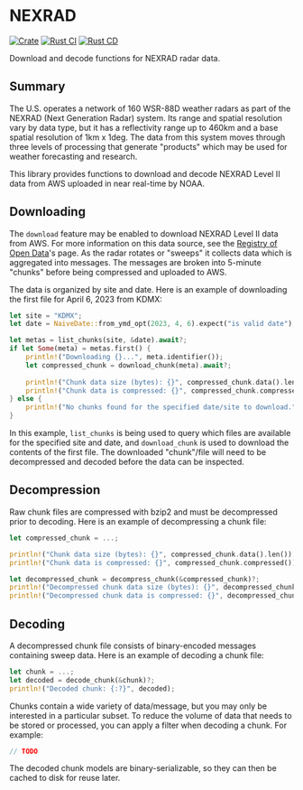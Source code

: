 # NEXRAD

[![Crate](https://img.shields.io/crates/v/nexrad.svg)](https://crates.io/crates/nexrad)
[![Rust CI](https://github.com/danielway/nexrad/actions/workflows/rust_ci.yml/badge.svg?branch=master)](https://github.com/danielway/nexrad/actions/workflows/rust_ci.yml)
[![Rust CD](https://github.com/danielway/nexrad/actions/workflows/rust_cd.yml/badge.svg)](https://github.com/danielway/nexrad/actions/workflows/rust_cd.yml)

Download and decode functions for NEXRAD radar data.

## Summary

The U.S. operates a network of 160 WSR-88D weather radars as part of the NEXRAD (Next Generation Radar) system. Its 
range and spatial resolution vary by data type, but it has a reflectivity range up to 460km and a base spatial 
resolution of 1km x 1deg. The data from this system moves through three levels of processing that generate "products"
which may be used for weather forecasting and research.

This library provides functions to download and decode NEXRAD Level II data from AWS uploaded in near real-time by NOAA.

## Downloading

The `download` feature may be enabled to download NEXRAD Level II data from AWS. For more information on this data
source, see the [Registry of Open Data](https://registry.opendata.aws/noaa-nexrad/)'s page. As the radar rotates or
"sweeps" it collects data which is aggregated into messages. The messages are broken into 5-minute "chunks" before being 
compressed and uploaded to AWS.

The data is organized by site and date. Here is an example of downloading the first file for April 6, 2023 from KDMX:
```rust
let site = "KDMX";
let date = NaiveDate::from_ymd_opt(2023, 4, 6).expect("is valid date");

let metas = list_chunks(site, &date).await?;
if let Some(meta) = metas.first() {
    println!("Downloading {}...", meta.identifier());
    let compressed_chunk = download_chunk(meta).await?;
    
    println!("Chunk data size (bytes): {}", compressed_chunk.data().len());
    println!("Chunk data is compressed: {}", compressed_chunk.compressed());
} else {
    println!("No chunks found for the specified date/site to download.");
}
```

In this example, `list_chunks` is being used to query which files are available for the specified site and date, and
`download_chunk` is used to download the contents of the first file. The downloaded "chunk"/file will need to be
decompressed and decoded before the data can be inspected.

## Decompression

Raw chunk files are compressed with bzip2 and must be decompressed prior to decoding. Here is an example of 
decompressing a chunk file: 
```rust
let compressed_chunk = ...;

println!("Chunk data size (bytes): {}", compressed_chunk.data().len());
println!("Chunk data is compressed: {}", compressed_chunk.compressed());

let decompressed_chunk = decompress_chunk(&compressed_chunk)?;
println!("Decompressed chunk data size (bytes): {}", decompressed_chunk.data().len());
println!("Decompressed chunk data is compressed: {}", decompressed_chunk.compressed());
```

## Decoding

A decompressed chunk file consists of binary-encoded messages containing sweep data. Here is an example of decoding a 
chunk file:
```rust
let chunk = ...;
let decoded = decode_chunk(&chunk)?;
println!("Decoded chunk: {:?}", decoded);
```

Chunks contain a wide variety of data/message, but you may only be interested in a particular subset. To reduce the
volume of data that needs to be stored or processed, you can apply a filter when decoding a chunk. For example:
```rust
// TODO
```

The decoded chunk models are binary-serializable, so they can then be cached to disk for reuse later.
